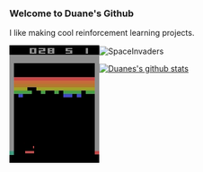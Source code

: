 ### Welcome to Duane's Github

I like making cool reinforcement learning projects.

<img align="left" alt="Breakout" src="https://github.com/DuaneNielsen/DuaneNielsen/blob/main/breakout2.gif?raw=true" />
<img align="center" alt="SpaceInvaders" src="https://github.com/DuaneNielsen/DuaneNielsen/blob/main/space_invaders.gif?raw=true" />

<!-- ❔❔❔❔ means username in below README.md -->
<!-- Also feel free to update second URL to any URL -->
[![Duanes's github stats](https://github-readme-stats.vercel.app/api?username=DuaneNielsen&count_private=true&include_all_commits=true&theme=radical)](https://google.com)
